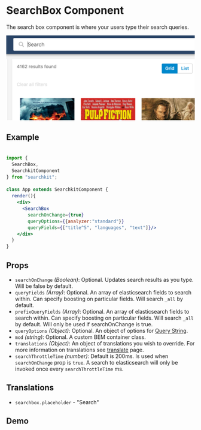 # SearchBox Component
The search box component is where your users type their search queries.

![Example](./assets/search.png)


## Example

```jsx

import {
  SearchBox,
  SearchkitComponent
} from "searchkit";

class App extends SearchkitComponent {
  render(){
    <div>
      <SearchBox
        searchOnChange={true}
        queryOptions={{analyzer:"standard"}}
        queryFields={["title^5", "languages", "text"]}/>
    </div>
  }
}
```

## Props
- `searchOnChange` *(Boolean)*: Optional. Updates search results as you type. Will be false by default.
- `queryFields` *(Array<string>)*: Optional. An array of elasticsearch fields to search within. Can specify boosting on particular fields. Will search `_all` by default.
- `prefixQueryFields` *(Array<string>)*: Optional. An array of elasticsearch fields to search within. Can specify boosting on particular fields. Will search `_all` by default. Will only be used if searchOnChange is true.
- `queryOptions` *(Object)*: Optional. An object of options for [Query String](https://www.elastic.co/guide/en/elasticsearch/reference/2.0/query-dsl-query-string-query.html).
- `mod` *(string)*: Optional. A custom BEM container class.
- `translations` *(Object)*: An object of translations you wish to override. For more information on translations see [translate](../../core/Translate.md) page.
- `searchThrottleTime` *(number)*: Default is 200ms. Is used when `searchOnChange` prop is `true`. A search to elasticsearch will only be invoked once every `searchThrottleTime` ms.   

## Translations
- `searchbox.placeholder` - "Search"

## Demo
[](codepen://searchkit/zrNrGW?height=800&theme=0)
